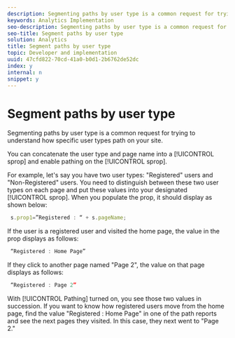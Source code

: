```yaml
---
description: Segmenting paths by user type is a common request for trying to understand how specific user types path on your site.
keywords: Analytics Implementation
seo-description: Segmenting paths by user type is a common request for trying to understand how specific user types path on your site.
seo-title: Segment paths by user type
solution: Analytics
title: Segment paths by user type
topic: Developer and implementation
uuid: 47cfd822-70cd-41a0-b0d1-2b6762de52dc
index: y
internal: n
snippet: y
---
```


# Segment paths by user type

Segmenting paths by user type is a common request for trying to understand how specific user types path on your site.

You can concatenate the user type and page name into a [!UICONTROL sprop] and enable pathing on the [!UICONTROL sprop].

For example, let's say you have two user types: "Registered" users and "Non-Registered" users. You need to distinguish between these two user types on each page and put these values into your designated [!UICONTROL sprop]. When you populate the prop, it should display as shown below:

```js
 s.prop1=”Registered : “ + s.pageName;
```

If the user is a registered user and visited the home page, the value in the prop displays as follows:

```js
 “Registered : Home Page”
```

If they click to another page named "Page 2", the value on that page displays as follows:

```js
 “Registered : Page 2”
```

With [!UICONTROL Pathing] turned on, you see those two values in succession. If you want to know how registered users move from the home page, find the value "Registered : Home Page" in one of the path reports and see the next pages they visited. In this case, they next went to "Page 2." 
